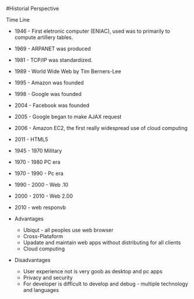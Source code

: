 #Historial Perspective

Time Line
- 1946 - First eletronic computer (ENIAC), used was to primarily to compute artillery tables.
- 1969 - ARPANET was produced
- 1981 - TCP/IP was standardized.
- 1989 - World Wide Web by Tim Berners-Lee
- 1995 - Amazon was founded
- 1998 - Google was founded
- 2004 - Facebook was founded
- 2005 - Google began to make AJAX request
- 2006 - Amazon EC2, the first really widespread use of cloud computing
- 2011 - HTML5

- 1945 - 1970 Military
- 1970 - 1980 PC era
- 1970 - 1990 - Pc era
- 1990 - 2000 - Web .10
- 2000 - 2010 - Web 2.00
- 2010 - web responvb 



- Advantages
    - Ubiqut - all peoples use web browser
    - Cross-Plataform
    - Upadate and maintain web apps without distributing for all clients
    - Cloud computing

- Disadvantages
    - User experience not is very goob as desktop and pc apps
    - Privacy and security 
    - For developer is difficult to develop and debug - multiple technology and languages
